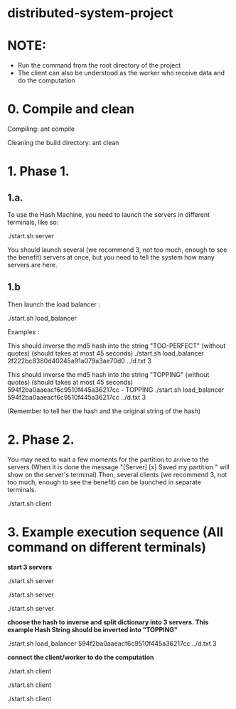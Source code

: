 # distributed-system-project

# NOTE: 
- Run the command from the root directory of the project
- The client can also be understood as the worker who receive data and do the computation

# 0. Compile and clean
Compiling:
    ant compile

Cleaning the build directory:
    ant clean

# 1. Phase 1.

## 1.a.
To use the Hash Machine, you need to launch the servers in different terminals, like so:

./start.sh server


You should launch several (we recommend 3, not too much, enough to see the benefit) servers at once, but you need to tell the system how many servers are here.

## 1.b
Then launch the load balancer :

./start.sh load_balancer <hash to find> <dictionary file> <number of server running>

Examples :

This should inverse the md5 hash into the string "TOO-PERFECT" (without quotes)    (should takes at most 45 seconds)
./start.sh load_balancer 2f222bc8380d40245a91a079a3ae70d0 ../d.txt 3

This should inverse the md5 hash into the string "TOPPING" (without quotes) (should takes at most 45 seconds)
594f2ba0aaeacf6c9510f445a36217cc  - TOPPING
./start.sh load_balancer 594f2ba0aaeacf6c9510f445a36217cc ../d.txt 3

(Remember to tell her the hash and the original string of the hash)

# 2. Phase 2.
You may need to wait a few moments for the partition to arrive to the servers (When it is done the message "[Server] [x] Saved my partition " will show on the server's terminal)
Then, several clients (we recommend 3, not too much, enough to see the benefit) can be launched in separate terminals.

./start.sh client


# 3. Example execution sequence (All command on different terminals)

**start 3 servers**

./start.sh server

./start.sh server

./start.sh server

**choose the hash to inverse and split dictionary into 3 servers. This example Hash String should be inverted into "TOPPING"**

./start.sh load_balancer 594f2ba0aaeacf6c9510f445a36217cc ../d.txt 3

**connect the client/worker to do the computation**

./start.sh client

./start.sh client

./start.sh client
